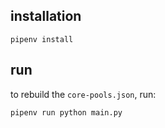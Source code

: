 ## installation

```
pipenv install
```

## run

to rebuild the `core-pools.json`, run:

```
pipenv run python main.py
```
